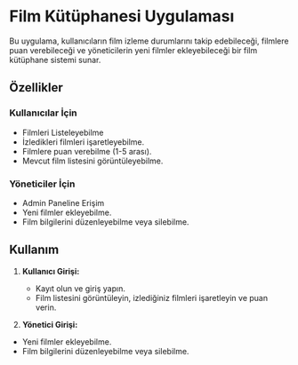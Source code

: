 # Film Kütüphanesi Uygulaması

Bu uygulama, kullanıcıların film izleme durumlarını takip edebileceği, filmlere puan verebileceği ve yöneticilerin yeni filmler ekleyebileceği bir film kütüphane sistemi sunar.

## Özellikler

### Kullanıcılar İçin
- Filmleri Listeleyebilme
- İzledikleri filmleri işaretleyebilme.
- Filmlere puan verebilme (1-5 arası).
- Mevcut film listesini görüntüleyebilme.

### Yöneticiler İçin
- Admin Paneline Erişim
- Yeni filmler ekleyebilme.
- Film bilgilerini düzenleyebilme veya silebilme.

## Kullanım

1. **Kullanıcı Girişi:**
   - Kayıt olun ve giriş yapın.
   - Film listesini görüntüleyin, izlediğiniz filmleri işaretleyin ve puan verin.
  
2. **Yönetici Girişi:**
  - Yeni filmler ekleyebilme.
  - Film bilgilerini düzenleyebilme veya silebilme.
